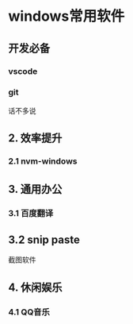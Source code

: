 # windows常用软件

## 开发必备

### vscode

### git

话不多说

## 2. 效率提升

### 2.1 nvm-windows

## 3. 通用办公

### 3.1 百度翻译

## 3.2 snip paste

截图软件

## 4. 休闲娱乐

### 4.1 QQ音乐
